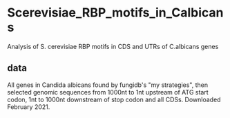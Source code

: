 # Scerevisiae_RBP_motifs_in_Calbicans
Analysis of S. cerevisiae RBP motifs in CDS and UTRs of C.albicans genes

## data
All genes in Candida albicans found by fungidb's "my strategies", then selected genomic sequences from 1000nt to 1nt upstream of ATG start codon, 1nt to 1000nt downstream of stop codon and all CDSs. Downloaded February 2021.
